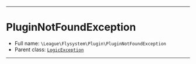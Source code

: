 ***

# PluginNotFoundException





* Full name: `\League\Flysystem\Plugin\PluginNotFoundException`
* Parent class: [`LogicException`](../../../LogicException.md)






***

